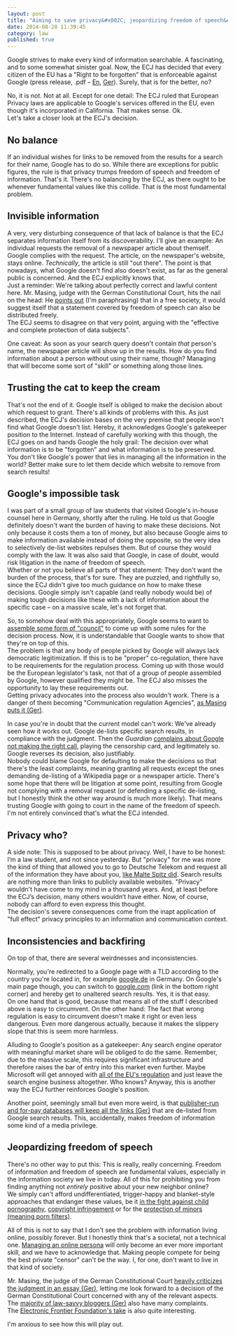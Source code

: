 ```yaml
---
layout: post
title: "Aiming to save privacy&#x002C; jeopardizing freedom of speech&#x003A; The &#x0022;Right to be forgotten&#x0022;"
date: 2014-08-28 11:39:45
category: law
published: true
---
```



Google strives to make every kind of information searchable. A fascinating, and to some somewhat sinister goal. Now, the ECJ has decided that every citizen of the EU has a "Right to be forgotten" that is enforceable against Google (press release, .pdf – [En](http://curia.europa.eu/jcms/upload/docs/application/pdf/2014-05/cp140070en.pdf), [Ger](http://curia.europa.eu/jcms/upload/docs/application/pdf/2014-05/cp140070de.pdf)). Surely, that is for the better, no?

No, it is not. Not at all. Except for one detail: The ECJ ruled that European Privacy laws are applicable to Google's services offered in the EU, even though it's incorporated in California. That makes sense. Ok.  
Let's take a closer look at the ECJ's decision.

## No balance
If an individual wishes for links to be removed from the results for a search for their name, Google has to do so. While there are exceptions for public figures, the rule is that privacy trumps freedom of speech and freedom of information. That's it. There's no balancing by the ECJ, as there ought to be whenever fundamental values like this collide. That is the most fundamental problem.

## Invisible information
A very, very disturbing consequence of that lack of balance is that the ECJ separates information itself from its discoverability. I'll give an example: An individual requests the removal of a newspaper article about themself. Google complies with the request. The article, on the newspaper's website, stays online. *Technically*, the article is still "out there". The point is that nowadays, what Google doesn't find also doesn't exist, as far as the general public is concerned. And the ECJ explicitly knows that.  
Just a reminder: We're talking about perfectly correct and lawful content here. Mr. Masing, judge with the German Constitutional Court, hits the nail on the head: He [points out](http://irights.info/artikel/ribverfg-masing-vorlaeufige-einschaetzung-der-google-entscheidung-des-eugh/23838) (I'm paraphrasing) that in a free society, it would suggest itself that a statement covered by freedom of speech can also be distributed freely.  
The ECJ seems to disagree on that very point, arguing with the "effective and complete protection of data subjects".

One caveat: As soon as your search query doesn't contain *that* person's name, the newspaper article will show up in the results. How do you find information about a person without using their name, though? Managing that will become some sort of "skill" or something along those lines.

## Trusting the cat to keep the cream
That's not the end of it. Google itself is obliged to make the decision about which request to grant. There's all kinds of problems with this. As just described, the ECJ's decision bases on the very premise that people won't find what Google doesn't list. Hereby, it acknowledges Google's gatekeeper position to the Internet. Instead of carefully working with this though, the ECJ goes on and hands Google the holy grail: The decision over what information is to be "forgotten" and what information is to be preserved.  
You don't like Google's power that lies in managing all the information in the world? Better make sure to let them decide which website to remove from search results!

## Google's impossible task
I was part of a small group of law students that visited Google's in-house counsel here in Germany, shortly after the ruling. He told us that Google definitely doesn't want the burden of having to make these decisions. Not only because it costs them a ton of money, but also because Google aims to make information available instead of doing the opposite, so the very idea to selectively de-list websites repulses them. But of course they would comply with the law. It was also said that Google, in case of doubt, would risk litigation in the name of freedom of speech.  
Whether or not you believe all parts of that statement: They don't want the burden of the process, that's for sure. They are puzzled, and rightfully so, since the ECJ didn't give too much guidance on how to make these decisions. 
Google simply isn't capable (and really nobody would be) of making tough decisions like these with a lack of information about the specific case – on a massive scale, let's not forget that.

So, to somehow deal with this appropriately, Google seems to want to [assemble some form of "council"](http://www.pcworld.com/article/2453260/google-to-tour-europe-to-discuss-righttobeforgotten-ruling.html) to come up with some rules for the decision process. Now, it is understandable that Google wants to show that they're on top of this.  
The problem is that any body of people picked by Google will always lack democratic legitimization. If this is to be "proper" co-regulation, there have to be requirements for the regulation process. Coming up with those would be the European legislator's task, not that of a group of people assembled by Google, however qualified they might be. The ECJ also misses the opportunity to lay these requirements out.  
Getting privacy advocates into the process also wouldn't work. There is a danger of them becoming "Communication regulation Agencies", [as Masing puts it (Ger)](http://irights.info/artikel/ribverfg-masing-vorlaeufige-einschaetzung-der-google-entscheidung-des-eugh/23838).

In case you're in doubt that the current model can't work: We've already seen how it works out. Google de-lists specific search results, in compliance with the judgment. Then the *Guardian* [complains about Google not making the right call](http://www.theguardian.com/technology/2014/jul/10/google-admits-errors-guardian-right-to-be-forgotten-deletions), playing the censorship card, and legitimately so. Google reverses its decision, also justifiably.  
Nobody could blame Google for defaulting to make the decisions so that there's the least complaints, meaning granting all requests except the ones demanding de-listing of a Wikipedia page or a newspaper article. There's some hope that there will be litigation at some point, resulting from Google not complying with a removal request (or defending a specific de-listing, but I honestly think the other way around is much more likely).
That means trusting Google with going to court in the name of the freedom of speech. I'm not entirely convinced that's what the ECJ intended.

## Privacy who?
A side note: This is supposed to be about privacy. Well, I have to be honest: I’m a law student, and not since yesterday. But "privacy" for me was more the kind of thing that allowed you to go to Deutsche Telekom and request all of the information they have about you, [like Malte Spitz did](http://www.zeit.de/digital/datenschutz/2011-03/data-protection-malte-spitz/komplettansicht). Search results are nothing more than links to publicly available websites. "Privacy" wouldn't have come to my mind in a thousand years. And, at least before the ECJ’s decision, many others wouldn’t have either. Now, of course, nobody can afford to even express this thought.  
The decision's severe consequences come from the inapt application of "full effect" privacy principles to an information and communication context. 

## Inconsistencies and backfiring
On top of that, there are several weirdnesses and inconsistencies.

Normally, you're redirected to a Google page with a TLD according to the country you're located in, for example [google.de](http://www.google.de/) in Germany. On Google's main page though, you can switch to [google.com](https://www.google.com/?gws_rd=ssl) (link in the bottom right corner) and hereby get to unaltered search results. Yes, it is that easy.  
On one hand that is good, because that means all of the stuff I described above is easy to circumvent. On the other hand: The fact that wrong regulation is easy to circumvent doesn't make it right or even less dangerous. Even more dangerous actually, because it makes the slippery slope that this is seem more harmless.

Alluding to Google's position as a gatekeeper: Any search engine operator with meaningful market share will be obliged to do the same. Remember, due to the massive scale, this requires significant infrastructure and therefore raises the bar of entry into this market even further. Maybe Microsoft will get annoyed with [all of the EU's regulation](http://en.wikipedia.org/wiki/European_Union_Microsoft_competition_case) and just leave the search engine business altogether. Who knows? Anyway, this is another way the ECJ further reinforces Google's position. 

Another point, seemingly small but even more weird, is that [publisher-run and for-pay databases will keep all the links (Ger)](http://www.perlentaucher.de/blog/452_wer_zahlt%2C_der_findet.html) that are de-listed from Google search results. This, accidentally, makes freedom of information some kind of a media privilege.

## Jeopardizing freedom of speech
There's no other way to put this: This is really, really concerning. Freedom of information and freedom of speech are fundamental values, especially in the information society we live in today. All of this for prohibiting you from finding anything not *entirely* positive about your new neighbor online?  
We simply can't afford undifferentiated, trigger-happy  and blanket-style approaches that endanger these values, be it [in the fight against child pornography](http://www.dw.de/eu-verdict-rekindles-internet-censorship-debate/a-17526954), [copyright infringement](http://www.forbes.com/sites/emmawoollacott/2014/03/27/isps-can-be-forced-to-block-piracy-sites-eu-court-rules/) or for the [protection of minors (meaning porn filters)](http://www.forbes.com/sites/emmawoollacott/2014/07/02/uk-porn-filters-block-one-fifth-of-all-websites/).

All of this is not to say that I don't see the problem with information living online, possibly forever. But I honestly think that's a societal, not a technical one. [Managing an online persona](http://blog.timmschoof.com/2011/08/09/control-your-identity/) will only become an ever more important skill, and we have to acknowledge that. Making people compete for being the best private "censor" can't be the way. I, for one, don't want to live in that kind of society.

Mr. Masing, the judge of the German Constitutional Court [heavily criticizes the judgment in an essay (Ger)](http://irights.info/artikel/ribverfg-masing-vorlaeufige-einschaetzung-der-google-entscheidung-des-eugh/23838), letting me look forward to a decision of the German Constitutional Court concerned with any of the relevant aspects. The [majority of law-savvy bloggers (Ger)](http://www.internet-law.de/2014/05/kommentare-und-anmerkungen-zum-google-urteil-des-eugh.html) also have many complaints.  
The [Electronic Frontier Foundation's take](https://www.eff.org/deeplinks/2014/07/rights-are-being-forgotten-google-ecj-and-free-expression) is also quite interesting.

I'm anxious to see how this will play out.